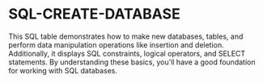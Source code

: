 # SQL-CREATE-DATABASE
This SQL table demonstrates how to make new databases, tables, and perform data manipulation operations like insertion and deletion. Additionally, it displays SQL constraints, logical operators, and SELECT statements. By understanding these basics, you'll have a good foundation for working with SQL databases.
